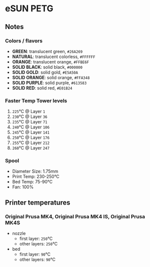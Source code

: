 # eSUN PETG

## Notes

### Colors / flavors

- **GREEN**: translucent green, `#26A269`
- **NATURAL**: translucent colorless, `#FFFFFF`
- **ORANGE**: translucent orange, `#FFBE6F`
- **SOLID BLACK**: solid black, `#000000`
- **SOLID GOLD**: solid gold, `#E5A50A`
- **SOLID ORANGE**: solid orange, `#FFA348`
- **SOLID PURPLE**: solid purple, `#613583`
- **SOLID RED**: solid red, `#E01B24`

### Faster Temp Tower levels

1. `225`°C @ Layer `1`
2. `230`°C @ Layer `36`
3. `235`°C @ Layer `71`
4. `240`°C @ Layer `106`
5. `245`°C @ Layer `141`
6. `250`°C @ Layer `176`
7. `255`°C @ Layer `212`
8. `260`°C @ Layer `247`

### Spool

- Diameter Size: 1.75mm
- Print Temp: 230-250°C
- Bed Temp: 75-90°C
- Fan: 100%

## Printer temperatures

### Original Prusa MK4, Original Prusa MK4 IS, Original Prusa MK4S

- nozzle
    - first layer: `250`°C
    - other layers: `250`°C
- bed
    - first layer: `90`°C
    - other layers: `90`°C
